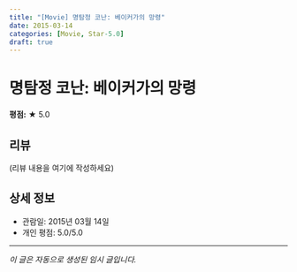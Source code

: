 ```yaml
---
title: "[Movie] 명탐정 코난: 베이커가의 망령"
date: 2015-03-14
categories: [Movie, Star-5.0]
draft: true
---
```


# 명탐정 코난: 베이커가의 망령

**평점:** ★ 5.0

## 리뷰

(리뷰 내용을 여기에 작성하세요)

## 상세 정보

- 관람일: 2015년 03월 14일
- 개인 평점: 5.0/5.0

---

*이 글은 자동으로 생성된 임시 글입니다.*
